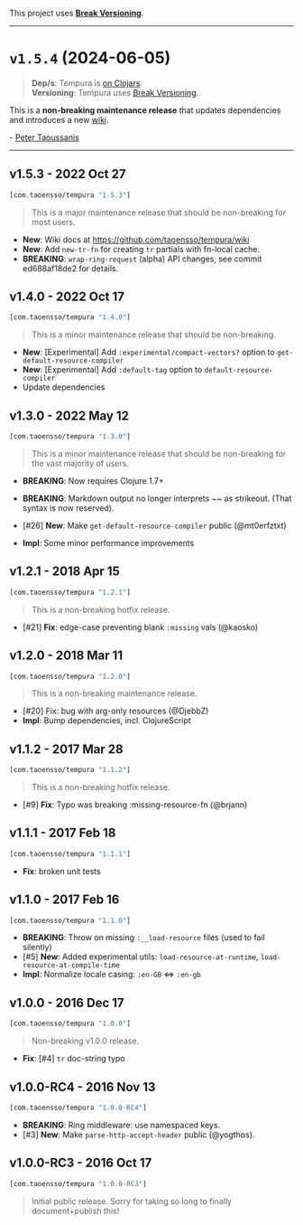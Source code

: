 This project uses [**Break Versioning**](https://www.taoensso.com/break-versioning).

---

# `v1.5.4` (2024-06-05)

> **Dep/s**: Tempura is [on Clojars](https://clojars.org/com.taoensso/tempura/versions/1.5.4).  
> **Versioning**: Tempura uses [Break Versioning](https://www.taoensso.com/break-versioning).

This is a **non-breaking maintenance release** that updates dependencies and introduces a new [wiki](https://github.com/taoensso/tempura/wiki).

\- [Peter Taoussanis](https://www.taoensso.com)

---

## v1.5.3 - 2022 Oct 27

```clojure
[com.taoensso/tempura "1.5.3"]
```

> This is a major maintenance release that should be non-breaking for most users.

* **New**: Wiki docs at https://github.com/taoensso/tempura/wiki
* **New**: Add `new-tr-fn` for creating `tr` partials with fn-local cache.
* **BREAKING**: `wrap-ring-request` (alpha) API changes, see commit ed688af18de2 for details.


## v1.4.0 - 2022 Oct 17

```clojure
[com.taoensso/tempura "1.4.0"]
```

> This is a minor maintenance release that should be non-breaking.

* **New**: [Experimental] Add `:experimental/compact-vectors?` option to `get-default-resource-compiler`
* **New**: [Experimental] Add `:default-tag` option to `default-resource-compiler`
* Update dependencies


## v1.3.0 - 2022 May 12

```clojure
[com.taoensso/tempura "1.3.0"]
```

> This is a minor maintenance release that should be non-breaking for the vast majority of users.

* **BREAKING**: Now requires Clojure 1.7+
* **BREAKING**: Markdown output no longer interprets ~~ as strikeout. (That syntax is now reserved).

* [#26] **New**: Make `get-default-resource-compiler` public (@mt0erfztxt)
* **Impl**: Some minor performance improvements


## v1.2.1 - 2018 Apr 15

```clojure
[com.taoensso/tempura "1.2.1"]
```

> This is a non-breaking hotfix release.

* [#21] **Fix**: edge-case preventing blank `:missing` vals (@kaosko)

## v1.2.0 - 2018 Mar 11

```clojure
[com.taoensso/tempura "1.2.0"]
```

> This is a non-breaking maintenance release.

* [#20] Fix: bug with arg-only resources (@DjebbZ)
* **Impl**: Bump dependencies, incl. ClojureScript

## v1.1.2 - 2017 Mar 28

```clojure
[com.taoensso/tempura "1.1.2"]
```

> This is a non-breaking hotfix release.

* [#9] **Fix**: Typo was breaking :missing-resource-fn (@brjann)

## v1.1.1 - 2017 Feb 18

```clojure
[com.taoensso/tempura "1.1.1"]
```

* **Fix**: broken unit tests

## v1.1.0 - 2017 Feb 16

```clojure
[com.taoensso/tempura "1.1.0"]
```

* **BREAKING**: Throw on missing `:__load-resource` files (used to fail silently)
* [#5] **New**: Added experimental utils: `load-resource-at-runtime`, `load-resource-at-compile-time`
* **Impl**: Normalize locale casing: `:en-GB` <=> `:en-gb`

## v1.0.0 - 2016 Dec 17

```clojure
[com.taoensso/tempura "1.0.0"]
```

> Non-breaking v1.0.0 release.

* **Fix**: [#4] `tr` doc-string typo

## v1.0.0-RC4 - 2016 Nov 13

```clojure
[com.taoensso/tempura "1.0.0-RC4"]
```

* **BREAKING**: Ring middleware: use namespaced keys.
* [#3] **New**: Make `parse-http-accept-header` public (@yogthos).


## v1.0.0-RC3 - 2016 Oct 17

```clojure
[com.taoensso/tempura "1.0.0-RC3"]
```

> Initial public release. Sorry for taking so long to finally document+publish this!
